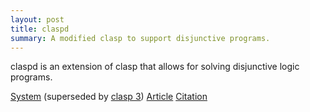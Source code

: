 ```yaml
---
layout: post
title: claspd
summary: A modified clasp to support disjunctive programs.
---
```

claspd is an extension of clasp that allows for solving disjunctive logic programs.

[System](https://sourceforge.net/projects/potassco/files/claspD/)
(superseded by [clasp 3](/clasp/))
[Article](https://www.cs.uni-potsdam.de/wv/pdfformat/drgegrkakoossc08a.pdf)
[Citation](https://www.cs.uni-potsdam.de/wv/bibtex/drgegrkakoossc08a.bib)
